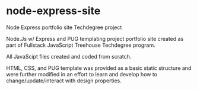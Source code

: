 # node-express-site
Node Express portfolio site Techdegree project

Node.Js w/ Express and PUG templating project portfolio site created as part of Fullstack JavaScript Treehouse Techdegree program.

All JavaScipt files created and coded from scratch.

HTML, CSS, and PUG template was provided as a basic static structure and were further modified in an effort to learn and develop how to change/update/interact with design properties.
